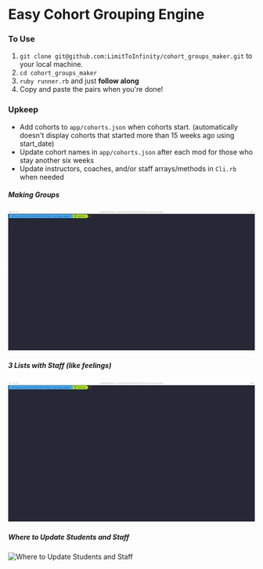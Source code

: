 # Easy Cohort Grouping Engine

### To Use
1. `git clone git@github.com:LimitToInfinity/cohort_groups_maker.git` to your local machine.
2. `cd cohort_groups_maker`
3. `ruby runner.rb` and just **follow along**
4. Copy and paste the pairs when you're done!

### Upkeep
* Add cohorts to `app/cohorts.json` when cohorts start. (automatically doesn't display cohorts that started more than 15 weeks ago using start_date)
* Update cohort names in `app/cohorts.json` after each mod for those who stay another six weeks
* Update instructors, coaches, and/or staff arrays/methods in `Cli.rb` when needed

##### Making Groups
![Making Groups](/assets/gifs/student_groups.gif)

##### 3 Lists with Staff (like feelings)
![3 Lists with Staff (like feelings)](/assets/gifs/3_lists_with_staff_like_feelings.gif)

##### Where to Update Students and Staff
![Where to Update Students and Staff](/assets/gifs/students_&_staff.gif)
